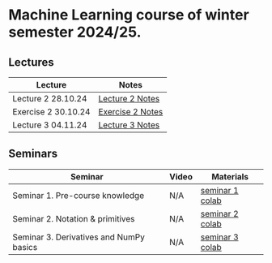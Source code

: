 # Machine Learning course of winter semester 2024/25.

## Lectures
Lecture | Notes |
| ----- |  ----- |
| Lecture 2 28.10.24 | [Lecture 2 Notes] |
| Exercise 2 30.10.24 | [Exercise 2 Notes] |
| Lecture 3 04.11.24 | [Lecture 3 Notes] |

## Seminars 
Seminar | Video | Materials | 
| ----- | ------ | ----- |
| Seminar 1. Pre-course knowledge | N/A | [seminar 1 colab] |
| Seminar 2. Notation & primitives | N/A | [seminar 2 colab] |
| Seminar 3. Derivatives and NumPy basics | N/A | [seminar 3 colab] |

[seminar 1 colab]: https://colab.research.google.com/drive/1uWDBCxhqb_C03k5CpgQ_JB9tov3UCmmu
[seminar 2 colab]: https://colab.research.google.com/drive/1lQecP0HAwYWORQz9aj008YTs0B8WtDgs?usp=sharing
[seminar 3 colab]: https://colab.research.google.com/drive/11pQ-tfj6YNZdB41vxkbyD0UrIQAS24SW?usp=sharing
[Lecture 2 Notes]: https://drive.google.com/file/d/1H1SrB0Za8cqyUGnc-VQ5PcNqodT4xkoF/view?usp=sharing
[Exercise 2 Notes]: https://drive.google.com/file/d/1w2UNnP0vJvqfXkZo4prESc69kCCo_Lic/view?usp=sharing
[Lecture 3 Notes]: https://colab.research.google.com/drive/1wpffZTpKV4yfVRajEuIaxHYlaD-9Dcn2#scrollTo=nG4b2__chiTV
